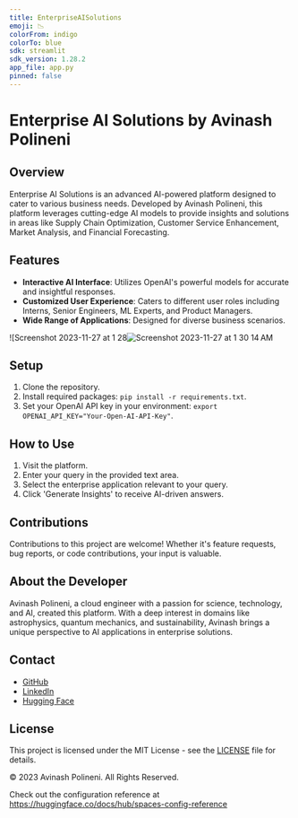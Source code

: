 ```yaml
---
title: EnterpriseAISolutions
emoji: 📉
colorFrom: indigo
colorTo: blue
sdk: streamlit
sdk_version: 1.28.2
app_file: app.py
pinned: false
---
```


# Enterprise AI Solutions by Avinash Polineni

## Overview
Enterprise AI Solutions is an advanced AI-powered platform designed to cater to various business needs. Developed by Avinash Polineni, this platform leverages cutting-edge AI models to provide insights and solutions in areas like Supply Chain Optimization, Customer Service Enhancement, Market Analysis, and Financial Forecasting.

## Features
- **Interactive AI Interface**: Utilizes OpenAI's powerful models for accurate and insightful responses.
- **Customized User Experience**: Caters to different user roles including Interns, Senior Engineers, ML Experts, and Product Managers.
- **Wide Range of Applications**: Designed for diverse business scenarios.
  
![Screenshot 2023-11-27 at 1 28![Screenshot 2023-11-27 at 1 30 14 AM](https://github.com/polineniavinash/Enterprise-GenAI-Solution/assets/32843645/fc0ea596-9541-4933-a1ca-65723cdc8f68)


## Setup
1. Clone the repository.
2. Install required packages: `pip install -r requirements.txt`.
3. Set your OpenAI API key in your environment: `export OPENAI_API_KEY="Your-Open-AI-API-Key"`.

## How to Use
1. Visit the platform.
2. Enter your query in the provided text area.
3. Select the enterprise application relevant to your query.
4. Click 'Generate Insights' to receive AI-driven answers.

## Contributions
Contributions to this project are welcome! Whether it's feature requests, bug reports, or code contributions, your input is valuable.

## About the Developer
Avinash Polineni, a cloud engineer with a passion for science, technology, and AI, created this platform. With a deep interest in domains like astrophysics, quantum mechanics, and sustainability, Avinash brings a unique perspective to AI applications in enterprise solutions.

## Contact
- [GitHub](https://github.com/polineniavinash)
- [LinkedIn](https://linkedin.com/in/avinash-polineni/)
- [Hugging Face](https://huggingface.co/AvinashPolineni)

## License
This project is licensed under the MIT License - see the [LICENSE](LICENSE) file for details.

© 2023 Avinash Polineni. All Rights Reserved.


Check out the configuration reference at https://huggingface.co/docs/hub/spaces-config-reference
